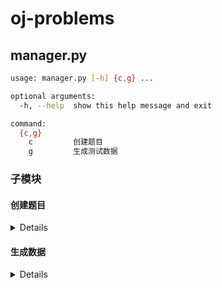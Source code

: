 # oj-problems

## manager.py

```bash
usage: manager.py [-h] {c,g} ...

optional arguments:
  -h, --help  show this help message and exit

command:
  {c,g}
    c         创建题目
    g         生成测试数据
```

### 子模块

#### 创建题目

<details>

```bash
usage: manager.py c [-h] [--get [SOURCE ...] | --objective] [--python] [--nogen] [--nostd] creator [creator ...]

positional arguments:
  creator               要创建的题目，支持区间

optional arguments:
  -h, --help            show this help message and exit
  --get [SOURCE ...], -g [SOURCE ...]
                        从洛谷获取题面，支持区间，题目数量及且顺序要与要创建的题目相同
  --objective, -o       客观题
  --python, -p          使用 python 生成器
  --nogen, -ng          不生成生成器模板
  --nostd, -ns          不生成标程模板
```
  
</details>

#### 生成数据

<details>
  
```bash
usage: manager.py g [-h] creator [creator ...]

positional arguments:
  creator     要生成数据的题目，支持区间

optional arguments:
  -h, --help  show this help message and exit
```

</details>
